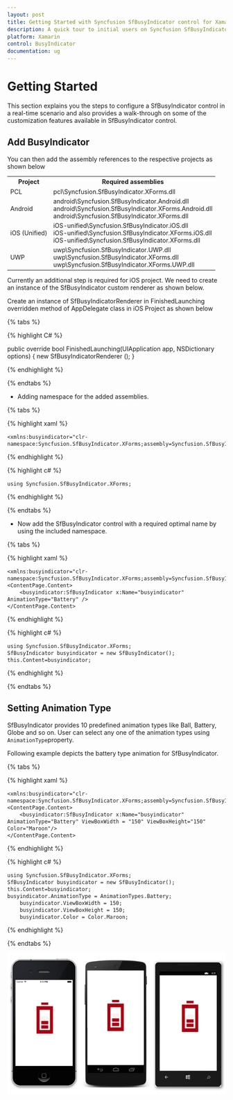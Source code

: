 ```yaml
---
layout: post
title: Getting Started with Syncfusion SfBusyIndicator control for Xamarin.Forms
description: A quick tour to initial users on Syncfusion SfBusyIndicator control for Xamarin.Forms platform
platform: Xamarin
control: BusyIndicator
documentation: ug
---
```


# Getting Started

This section explains you the steps to configure a SfBusyIndicator control in a real-time scenario and also provides a walk-through on some of the customization features available in SfBusyIndicator control.

## Add BusyIndicator

You can then add the assembly references to the respective projects as shown below

<table>
<tr>
<th>Project</th>
<th>Required assemblies</th>
</tr>
<tr>
<td>PCL</td>
<td>pcl\Syncfusion.SfBusyIndicator.XForms.dll</td>
</tr>
<tr>
<td>Android</td>
<td>android\Syncfusion.SfBusyIndicator.Android.dll<br/>android\Syncfusion.SfBusyIndicator.XForms.Android.dll<br/>android\Syncfusion.SfBusyIndicator.XForms.dll</td>
</tr>
<tr>
<td>iOS (Unified)</td>
<td>iOS-unified\Syncfusion.SfBusyIndicator.iOS.dll<br/>iOS-unified\Syncfusion.SfBusyIndicator.XForms.iOS.dll<br/>iOS-unified\Syncfusion.SfBusyIndicator.XForms.dll</td>
</tr>
<tr>
<td>UWP</td>
<td>uwp\Syncfusion.SfBusyIndicator.UWP.dll<br/>uwp\Syncfusion.SfBusyIndicator.XForms.dll<br/>uwp\Syncfusion.SfBusyIndicator.XForms.UWP.dll</td>
</tr>
</table>

Currently an additional step is required for  iOS project. We need to create an instance of the SfBusyIndicator custom renderer as shown below. 

Create an instance of SfBusyIndicatorRenderer in FinishedLaunching overridden method of AppDelegate class in iOS Project as shown below

{% tabs %}

{% highlight C# %}

public override bool FinishedLaunching(UIApplication app, NSDictionary options)
{
    new SfBusyIndicatorRenderer ();
}	

{% endhighlight %}

{% endtabs %}

* Adding namespace for the added assemblies. 

{% tabs %}

{% highlight xaml %}

	<xmlns:busyindicator="clr-namespace:Syncfusion.SfBusyIndicator.XForms;assembly=Syncfusion.SfBusyIndicator.XForms"/>
	
{% endhighlight %}

{% highlight c# %}

	using Syncfusion.SfBusyIndicator.XForms; 

{% endhighlight %}

{% endtabs %}

* Now add the SfBusyIndicator control with a required optimal name by using the included namespace.

{% tabs %}

{% highlight xaml %}

   	<xmlns:busyindicator="clr-namespace:Syncfusion.SfBusyIndicator.XForms;assembly=Syncfusion.SfBusyIndicator.XForms"/>
	<ContentPage.Content>
		<busyindicator:SfBusyIndicator x:Name="busyindicator" AnimationType="Battery" />
	</ContentPage.Content>
	
{% endhighlight %}

{% highlight c# %}

    using Syncfusion.SfBusyIndicator.XForms;
	SfBusyIndicator busyindicator = new SfBusyIndicator();
	this.Content=busyindicator;
	
{% endhighlight %}

{% endtabs %}

## Setting Animation Type

SfBusyIndicator provides 10 predefined animation types like Ball, Battery, Globe and so on. User can select any one of the animation types using `AnimationType`property.

Following example depicts the battery type animation for SfBusyIndicator. 

{% tabs %}

{% highlight xaml %}

   	<xmlns:busyindicator="clr-namespace:Syncfusion.SfBusyIndicator.XForms;assembly=Syncfusion.SfBusyIndicator.XForms"/>
	<ContentPage.Content>
		<busyindicator:SfBusyIndicator x:Name="busyindicator" AnimationType="Battery" ViewBoxWidth = "150" ViewBoxHeight="150" Color="Maroon"/>
	</ContentPage.Content>	
	
{% endhighlight %}

{% highlight c# %}

    using Syncfusion.SfBusyIndicator.XForms; 	
	SfBusyIndicator busyindicator = new SfBusyIndicator();
	this.Content=busyindicator;
	busyindicator.AnimationType = AnimationTypes.Battery;
        busyindicator.ViewBoxWidth = 150;
        busyindicator.ViewBoxHeight = 150;
        busyindicator.Color = Color.Maroon;


{% endhighlight %}

{% endtabs %}


![](images/Busyindicator.png)